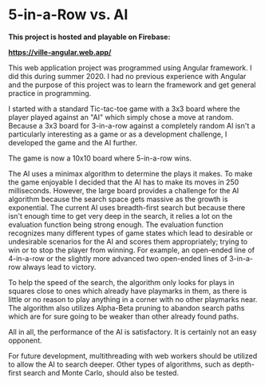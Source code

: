 # 5-in-a-Row vs. AI

**This project is hosted and playable on Firebase:**

**https://ville-angular.web.app/**

This web application project was programmed using Angular framework. I did this during summer 2020. I had no previous experience with Angular and the purpose of this project was to learn the framework and get general practice in programming.

I started with a standard Tic-tac-toe game with a 3x3 board where the player played against an "AI" which simply chose a move at random. Because a 3x3 board for 3-in-a-row against a completely random AI isn't a particularly interesting as a game or as a development challenge, I developed the game and the AI further.

The game is now a 10x10 board where 5-in-a-row wins.

The AI uses a minimax algorithm to determine the plays it makes. To make the game enjoyable I decided that the AI has to make its moves in 250 milliseconds. However, the large board provides a challenge for the AI algorithm because the search space gets massive as the growth is exponential. The current AI uses breadth-first search but because there isn't enough time to get very deep in the search, it relies a lot on the evaluation function being strong enough. The evaluation function recognizes many different types of game states which lead to desirable or undesirable scenarios for the AI and scores them appropriately; trying to win or to stop the player from winning. For example, an open-ended line of 4-in-a-row or the slightly more advanced two open-ended lines of 3-in-a-row always lead to victory.

To help the speed of the search, the algorithm only looks for plays in squares close to ones which already have playmarks in them, as there is little or no reason to play anything in a corner with no other playmarks near. The algorithm also utilizes Alpha-Beta pruning to abandon search paths which are for sure going to be weaker than other already found paths.

All in all, the performance of the AI is satisfactory. It is certainly not an easy opponent.

For future development, multithreading with web workers should be utilized to allow the AI to search deeper. Other types of algorithms, such as depth-first search and Monte Carlo, should also be tested.
